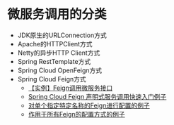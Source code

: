 # 微服务调用的分类

* JDK原生的URLConnection方式
* Apache的HTTPClient方式
* Netty的异步HTTP Client方式
* Spring RestTemplate方式
* Spring Cloud OpenFeign方式
* Spring Cloud Feign方式
  * [【实例】Feign调用微服务接口](https://weread.qq.com/web/reader/f6732e8071dbddd6f674178k33e3289021c33e75ff09694)
  * [Spring Cloud Feign 声明式服务调用快速入门例子](https://mrbird.cc/Spring-Cloud-Feign.html)
  * [对单个指定特定名称的Feign进行配置的例子](https://weread.qq.com/web/reader/71d32370716443e271df020k33e3289021c33e75ff09694)
  * [作用于所有Feign的配置方式的例子 ](https://weread.qq.com/web/reader/71d32370716443e271df020k33e3289021c33e75ff09694)

